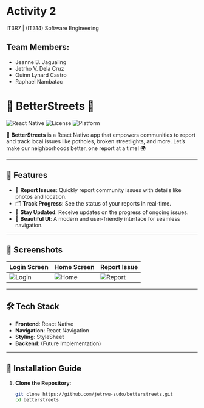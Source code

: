 # Activity 2

IT3R7 | (IT314) Software Engineering

## Team Members:
- Jeanne B. Jagualing
- Jetrho V. Dela Cruz
- Quinn Lynard Castro
- Raphael Nambatac

# 🌟 BetterStreets 🌟

![React Native](https://img.shields.io/badge/React%20Native-0.72-blue?style=for-the-badge)
![License](https://img.shields.io/badge/License-MIT-green?style=for-the-badge)
![Platform](https://img.shields.io/badge/Platform-iOS%20%7C%20Android-orange?style=for-the-badge)

🚀 **BetterStreets** is a React Native app that empowers communities to report and track local issues like potholes, broken streetlights, and more. Let’s make our neighborhoods better, one report at a time! 🌍

---

## 🌈 Features

- 📍 **Report Issues**: Quickly report community issues with details like photos and location.
- 🗂️ **Track Progress**: See the status of your reports in real-time.
- 🔔 **Stay Updated**: Receive updates on the progress of ongoing issues.
- 🎨 **Beautiful UI**: A modern and user-friendly interface for seamless navigation.

---

## 📱 Screenshots

| **Login Screen**                          | **Home Screen**                          | **Report Issue**                         |
|-------------------------------------------|------------------------------------------|------------------------------------------|
| ![Login](https://pasteboard.co/b3pQeNuTqkya.png) | ![Home](https://pasteboard.co/b3pQeNuTqkya.png) | ![Report](https://pasteboard.co/b3pQeNuTqkya.png) |

---

## 🛠️ Tech Stack

- **Frontend**: React Native
- **Navigation**: React Navigation
- **Styling**: StyleSheet
- **Backend**: (Future Implementation)

---

## 🚀 Installation Guide

1. **Clone the Repository**:
   ```bash
   git clone https://github.com/jetrwu-sudo/betterstreets.git
   cd betterstreets
